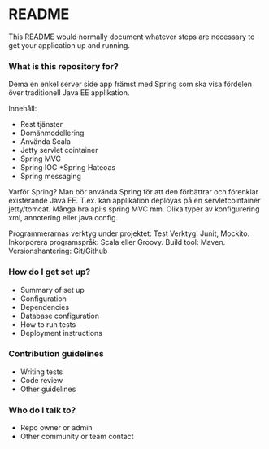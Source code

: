 # README #

This README would normally document whatever steps are necessary to get your application up and running.

### What is this repository for? ###

Dema en enkel server side app främst med Spring som ska visa fördelen över traditionell Java EE applikation.


Innehåll:
* Rest tjänster
* Domänmodellering
* Använda Scala
* Jetty servlet cointainer
* Spring MVC
* Spring IOC
*Spring Hateoas
* Spring messaging


Varför Spring?
Man bör använda Spring för att den förbättrar och förenklar existerande Java EE. T.ex. kan applikation deployas på en servletcointainer jetty/tomcat. 
Många bra api:s spring MVC mm. Olika typer av konfigurering xml, annotering eller java config.


Programmerarnas verktyg under projektet:
Test Verktyg: Junit, Mockito. 
Inkorporera programspråk: Scala eller Groovy.
Build tool: Maven.
Versionshantering: Git/Github

### How do I get set up? ###

* Summary of set up
* Configuration
* Dependencies
* Database configuration
* How to run tests
* Deployment instructions

### Contribution guidelines ###

* Writing tests
* Code review
* Other guidelines

### Who do I talk to? ###

* Repo owner or admin
* Other community or team contact